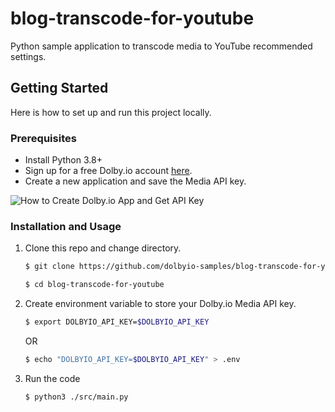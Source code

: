 # blog-transcode-for-youtube
Python sample application to transcode media to YouTube recommended settings.

## Getting Started

Here is how to set up and run this project locally.

### Prerequisites
* Install Python 3.8+
* Sign up for a free Dolby.io account [here](https://dashboard.dolby.io/).
* Create a new application and save the Media API key.

![How to Create Dolby.io App and Get API Key](https://imgur.com/VKvQRio.gif)

### Installation and Usage
1. Clone this repo and change directory.
    ```sh
    $ git clone https://github.com/dolbyio-samples/blog-transcode-for-youtube

    $ cd blog-transcode-for-youtube
    ```
2. Create environment variable to store your Dolby.io Media API key.
    ```sh
    $ export DOLBYIO_API_KEY=$DOLBYIO_API_KEY
    ```
    OR

    ```sh
    $ echo "DOLBYIO_API_KEY=$DOLBYIO_API_KEY" > .env

    ```

3. Run the code
    ```sh
    $ python3 ./src/main.py
    ```
